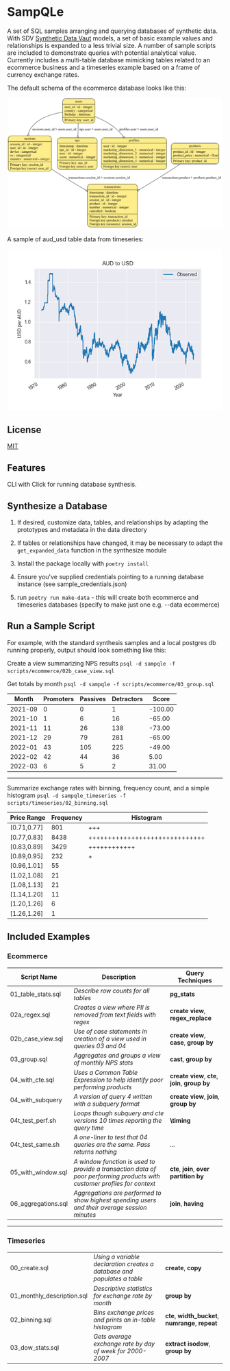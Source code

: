 # SampQLe

A set of SQL samples arranging and querying databases of synthetic data. With SDV [Synthetic Data Vaut](https://sdv.dev) models, a set of basic example values and relationships is expanded to a less trivial size. A number of sample scripts are included to demonstrate queries with potential analytical value. Currently includes a multi-table database mimicking tables related to an ecommerce business and a timeseries example based on a frame of currency exchange rates.

The default schema of the ecommerce database looks like this:

![Default Schema](default_schema.svg)

A sample of aud_usd table data from timeseries:

![Timeseries](timeseries.png)

## License

[MIT](https://choosealicense.com/licenses/mit/)

## Features

CLI with Click for running database synthesis.

## Synthesize a Database

1. If desired, customize data, tables, and relationships by adapting the prototypes and metadata in the data directory

2. If tables or relationships have changed, it may be necessary to adapt the `get_expanded_data` function in the synthesize module

3. Install the package locally with `poetry install`

4. Ensure you've supplied credentials pointing to a running database instance (see sample_credentials.json)

5. run `poetry run make-data` - this will create both ecommerce and timeseries databases (specify to make just one e.g. --data ecommerce)

## Run a Sample Script

For example, with the standard synthesis samples and a local postgres db running properly, output should look something like this:

Create a view summarizing NPS results `psql -d sampqle -f scripts/ecommerce/02b_case_view.sql`

Get totals by month `psql -d sampqle -f scripts/ecommerce/03_group.sql`

 |  Month  | Promoters | Passives | Detractors |  Score  |
 |---------|-----------|-----------|------------|---------|
 |2021-09 |         0 |         0 |          1 | -100.00|
 |2021-10 |         1 |         6 |         16 |  -65.00|
 |2021-11 |        11 |        26 |        138 |  -73.00|
 |2021-12 |        29 |        79 |        281 |  -65.00|
 |2022-01 |        43 |       105 |        225 |  -49.00|
 |2022-02 |        42 |        44 |         36 |    5.00|
 |2022-03 |         6 |         5 |          2 |   31.00|

 ****

Summarize exchange rates with binning, frequency count, and a simple histogram `psql -d sampqle_timeseries -f scripts/timeseries/02_binning.sql`

 | Price Range | Frequency |  Histogram                   |
 |-------------|-----------|------------------------------|
 |[0.71,0.77] |       801 | +++                            |
 |[0.77,0.83] |      8438 | ++++++++++++++++++++++++++++++ |
 |[0.83,0.89] |      3429 | ++++++++++++                   |
 |[0.89,0.95] |       232 | +                              |
 |[0.96,1.01] |        55 |                                |
 |[1.02,1.08] |        21 |                                |
 |[1.08,1.13] |        21 |                                |
 |[1.14,1.20] |        11 |                                |
 |[1.20,1.26] |         6 |                                |
 |[1.26,1.26] |         1 |                                |

## Included Examples

### Ecommerce

| Script Name | Description | Query Techniques |
|-------------|-------------|------------------|
| 01_table_stats.sql | *Describe row counts for all tables* | **pg_stats** |
| 02a_regex.sql | *Creates a view where PII is removed from text fields with regex* | **create view**, **regex_replace** |
| 02b_case_view.sql | *Use of case statements in creation of a view used in queries 03 and 04* | **create view**, **case**, **group by**|
| 03_group.sql | *Aggregates and groups a view of monthly NPS stats* | **cast**, **group by** |
| 04_with_cte.sql | *Uses a Common Table Expression to help identify poor performing products* | **create view**, **cte**, **join**, **group by** |
| 04_with_subquery | *A version of query 4 written with a subquery format* | **create view**, **join**, **group by** |
| 04t_test_perf.sh | *Loops though subquery and cte versions 10 times reporting the query time* | **\timing** |
| 04t_test_same.sh | *A one-liner to test that 04 queries are the same. Pass returns nothing* | ... |
| 05_with_window.sql | *A window function is used to provide a transaction data of poor performing products with customer profiles for context* | **cte**, **join**, **over partition by** |
| 06_aggregations.sql | *Aggregations are performed to show highest spending users and their average session minutes* | **join**, **having** |

****

### Timeseries

|  |  |  |
|-------------|-------------|------------------|
| 00_create.sql | *Using a variable declaration creates a database and populates a table* | **create**, **copy** |
| 01_monthly_description.sql | *Descriptive statistics for exchange rate by month* | **group by** |
| 02_binning.sql | *Bins exchange prices and prints an in-table histogram* | **cte**, **width_bucket**, **numrange**, **repeat** |
| 03_dow_stats.sql | *Gets average exchange rate by day of week for 2000-2007* | **extract isodow**, **group by** |
